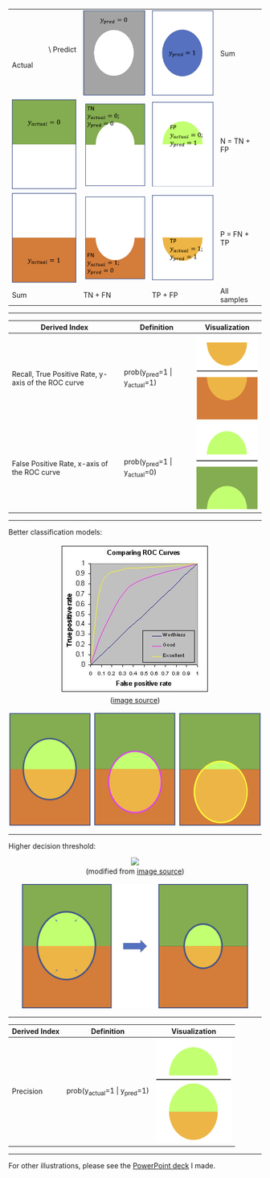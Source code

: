 

<table>
  <tr>
    <td><p align="right">\ Predict</p>Actual</td>
    <td><img src="./images/y_pred=0.png" width="150px"></td>
    <td><img src="./images/y_pred=1.png" width="150px"></td>
    <td>Sum</td>
  </tr>
  <tr>
    <td>
      <img src="./images/y_actual=0.png" width="150px">
    </td>
    <td>
      <img src="./images/TN.png" width="150px">
    </td>
    <td>
      <img src="./images/FP.png" width="150px">
    </td>
    <td>
      N = TN + FP
    </td>
  </tr>
  <tr>
    <td>
      <img src="./images/y_actual=1.png" width="150px">
    </td>
    <td>
      <img src="./images/FN.png" width="150px">
    </td>
    <td>
      <img src="./images/TP.png" width="150px">
    </td>
    <td>
      P = FN + TP
    </td>
  </tr>
  <tr>
    <td>Sum</td>
    <td>TN + FN</td>
    <td>TP + FP</td>
    <td>All samples</td>
  </tr>
  </table>

<hr>

Derived Index | Definition | Visualization
--- | --- | ---
Recall, True Positive Rate, y-axis of the ROC curve | prob(y<sub>pred</sub>=1 \| y<sub>actual</sub>=1) | <img src="./images/recall.png" width="150px">
False Positive Rate, x-axis of the ROC curve | prob(y<sub>pred</sub>=1 \| y<sub>actual</sub>=0) | <img src="./images/FPR.png" width="150px">

<hr>

Better classification models:<br/>
<p align="center"><img src="./images/roccomp.jpg" width="300px"><br/>(<a href="http://gim.unmc.edu/dxtests/roc3.htm">image source</a>)<br/><br/><img src="./images/ROC_curve_better_models.png" width="500px"></p>

<hr>

Higher decision threshold:<br/>
<p align="center"><img src="./images/decision_threshold_1.png" width="500px"><br/>(modified from <a href="https://towardsdatascience.com/fine-tuning-a-classifier-in-scikit-learn-66e048c21e65">image source</a>)<br/><br/><img src="./images/higher_decision_threshold.png" width="450px"></p>

<hr>

Derived Index | Definition | Visualization
--- | --- | ---
Precision | prob(y<sub>actual</sub>=1 \| y<sub>pred</sub>=1) | <img src="./images/precision.png" width="150px">

<hr>

For other illustrations, please see the <a href="./images/visualization_of_confusion_matrix.pptx">PowerPoint deck</a> I made.
